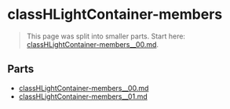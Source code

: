 # classHLightContainer-members

> This page was split into smaller parts. Start here: [classHLightContainer-members__00.md](classHLightContainer-members__00.md).

## Parts

- [classHLightContainer-members__00.md](classHLightContainer-members__00.md)
- [classHLightContainer-members__01.md](classHLightContainer-members__01.md)
